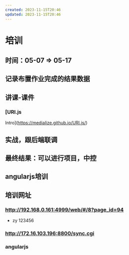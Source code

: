```yaml
---
created: 2023-11-15T20:46
updated: 2023-11-15T20:46
---
```

# 培训

## 时间：05-07 => 05-17

## 记录布置作业完成的结果数据

## 讲课-课件

### [URI.js
Intro](https://medialize.github.io/URI.js/)

## 实战，跟后端联调

## 最终结果：可以进行项目，中控

## angularjs培训

## 培训网址

### http://192.168.0.161:4999/web/#/8?page_id=94

- zy
123456

### http://172.16.103.196:8800/sync.cgi

### angularjs

